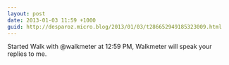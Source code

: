 ```yaml
---
layout: post
date: 2013-01-03 11:59 +1000
guid: http://desparoz.micro.blog/2013/01/03/t286652949185323009.html
---
```

Started Walk with @walkmeter at 12:59 PM, Walkmeter will speak your replies to me.
